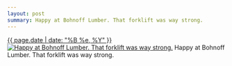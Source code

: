 ```yaml
---
layout: post
summary: Happy at Bohnoff Lumber. That forklift was way strong.
---
```


<p>
  <time><a href="/271">{{ page.date | date: "%B %e, %Y" }}</a></time>
  <a href="/271"><img src="{{ site.assets_url }}/271-640.jpg" srcset="{{ site.assets_url }}/271-1280.jpg 1280w, {{ site.assets_url }}/271-960.jpg 960w, {{ site.assets_url }}/271-640.jpg 640w, {{ site.assets_url }}/271-320.jpg 320w" sizes="(min-width: 700px) 50vw, calc(100vw - 2rem)" alt="Happy at Bohnoff Lumber. That forklift was way strong." /></a>
  <span>Happy at Bohnoff Lumber. That forklift was way strong.</span>
</p>
